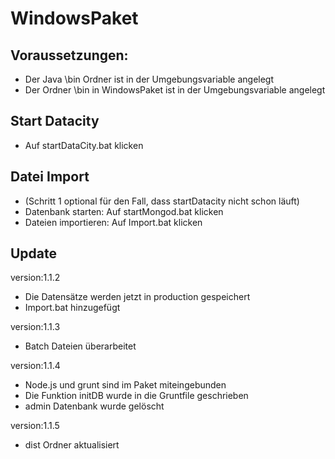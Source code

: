 ﻿# WindowsPaket
## Voraussetzungen:
* Der Java \bin Ordner ist in der Umgebungsvariable angelegt
* Der Ordner \bin in WindowsPaket ist in der Umgebungsvariable angelegt

## Start Datacity
* Auf startDataCity.bat klicken

## Datei Import
* (Schritt 1 optional für den Fall, dass startDatacity nicht schon läuft)
* Datenbank starten: Auf startMongod.bat klicken
* Dateien importieren: Auf Import.bat klicken

## Update
version:1.1.2
* Die Datensätze werden jetzt in production gespeichert
* Import.bat hinzugefügt
 

version:1.1.3
* Batch Dateien überarbeitet


version:1.1.4
* Node.js und grunt sind im Paket miteingebunden
* Die Funktion initDB wurde in die Gruntfile geschrieben
* admin Datenbank wurde gelöscht

version:1.1.5
* dist Ordner aktualisiert
